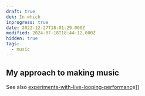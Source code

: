 ```yaml
---
draft: true
dek: In which
inprogress: true
date: 2022-12-27T18:01:29.000Z
modified: 2024-07-18T18:44:12.000Z
hidden: true
tags:
  - music
---
```

## My approach to making music

See also [experiments-with-live-looping-performanc](experiments-with-live-looping-performanc)e]]
